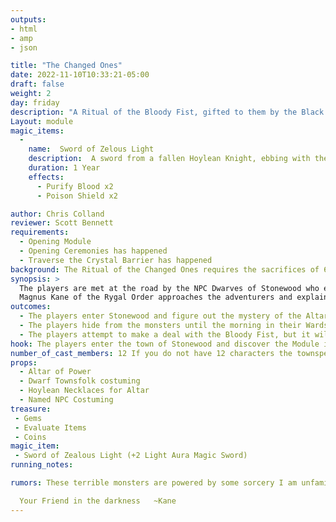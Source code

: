 ```yaml
---
outputs:
- html
- amp
- json

title: "The Changed Ones"
date: 2022-11-10T10:33:21-05:00
draft: false
weight: 2
day: friday
description: "A Ritual of the Bloody Fist, gifted to them by the Black Shadow, has corrupted 6 of the remaining Hoylean Wizards."
Layout: module
magic_items:
  - 
    name:  Sword of Zelous Light
    description:  A sword from a fallen Hoylean Knight, ebbing with the pain of a thousand wars fought
    duration: 1 Year
    effects: 
      - Purify Blood x2
      - Poison Shield x2

author: Chris Colland
reviewer: Scott Bennett
requirements:
  - Opening Module
  - Opening Ceremonies has happened
  - Traverse the Crystal Barrier has happened
background: The Ritual of the Changed Ones requires the sacrifices of 6 souls who are willing to submit themselves for a promise of power. They are bound to an altar and changed forever. The altar roars in terrible black flame and consumes the soul, warping it into a horrific monster consumed by their most base inner desires but their will is bound to those who enacted the ritual. The Altar can be destroyed by overloading it with 3 or more spirits of the Changed Ones at once.
synopsis: > 
  The players are met at the road by the NPC Dwarves of Stonewood who explain that while they are living under the rule of the Bloody Fist, there is peace. They plead for the characters to follow the Accords of the Fist. These accords are enforced by supernatural creatures called The Changed Ones. The Changed Ones will not harm you if you follow the Accords of the Fist, but the second they are assaulted or break the accords, they will hunt you down without mercy. They incapacitate their target and let the Bloody Fist collect them. The monsters revive/renew at the Altar after 5 minutes so are effectively invincible. While they are completing the module, the townsfolk try to convince the players to lay down arms and not get them all killed telling the players about the last group of adventurers who came through and tried to defeat the Bloody Fist but were ultimately slaughtered. 
  Magnus Kane of the Rygal Order approaches the adventurers and explains that he has discovered a weakness of the Changed Ones. The Altar can be destroyed by having 3 or more of the Changed Ones reforming at the same time. If the Altar is overloaded, the Hoyleans won’t be able to respawn anymore so there will only be 3 remaining monsters to kill. 
outcomes:
  - The players enter Stonewood and figure out the mystery of the Altar, defeat 3 or more Changed Ones at once, thus overloading the Altar and ending the ritual.
  - The players hide from the monsters until the morning in their Wards and cabins to meet the Bloody Fist with the monsters alive still.
  - The players attempt to make a deal with the Bloody Fist, but it will ultimately fail since the Bloody Fist have zero clue who the adventurers are.
hook: The players enter the town of Stonewood and discover the Module is already live
number_of_cast_members: 12 If you do not have 12 characters the townspeople are in order of precedence. 
props: 
  - Altar of Power
  - Dwarf Townsfolk costuming
  - Hoylean Necklaces for Altar
  - Named NPC Costuming
treasure:
 - Gems
 - Evaluate Items
 - Coins
magic_item:
 - Sword of Zealous Light (+2 Light Aura Magic Sword)
running_notes:

rumors: These terrible monsters are powered by some sorcery I am unfamiliar with. I have not seen this magic on Tyrra in my lifecycle, but I am familiar with its origins. Do not engage them alone! There are 6 powerful ones and then lesser ones. I have killed as many as I physically and spiritually can, but we need outside help. The Order is mobilizing to fight but we need more time. Rise up and we will join you. You are not alone Stonewood

  Your Friend in the darkness   ~Kane
---
```

